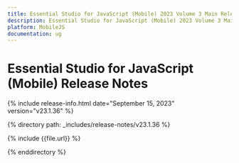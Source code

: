 ```yaml
---
title: Essential Studio for JavaScript (Mobile) 2023 Volume 3 Main Release Release Notes  
description: Essential Studio for JavaScript (Mobile) 2023 Volume 3 Main Release Release Notes  
platform: MobileJS
documentation: ug
---
```


# Essential Studio for JavaScript (Mobile)  Release Notes  

{% include release-info.html date="September 15, 2023"  version="v23.1.36" %} 

{% directory path: _includes/release-notes/v23.1.36 %}

{% include {{file.url}} %}

{% enddirectory %}